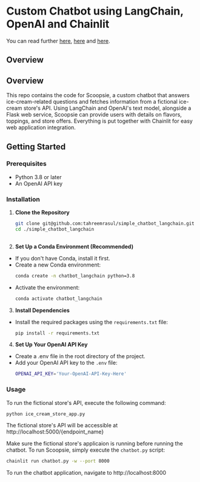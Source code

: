 # Custom Chatbot using LangChain, OpenAI and Chainlit

You can read further [here](https://medium.com/@tahreemrasul/how-to-build-your-own-chatbot-with-langchain-and-openai-f092822b6ba6), [here](https://medium.com/@tahreemrasul/building-a-chatbot-application-with-chainlit-and-langchain-3e86da0099a6) and [here](https://medium.com/@tahreemrasul/integrating-an-external-api-with-a-chatbot-application-using-langchain-and-chainlit-b687bb1efe58).

## Overview
## Overview
This repo contains the code for Scoopsie, a custom chatbot that answers ice-cream-related questions and fetches information from a fictional ice-cream store's API. Using LangChain and OpenAI's text model, alongside a Flask web service, Scoopsie can provide users with details on flavors, toppings, and store offers. Everything is put together with Chainlit for easy web application integration.

## Getting Started

### Prerequisites
- Python 3.8 or later
- An OpenAI API key

### Installation

1. **Clone the Repository**
   ```bash
   git clone git@github.com:tahreemrasul/simple_chatbot_langchain.git
   cd ./simple_chatbot_langchain
  
2. **Set Up a Conda Environment (Recommended)**
* If you don't have Conda, install it first.
* Create a new Conda environment:
   ```bash
   conda create -n chatbot_langchain python=3.8
* Activate the environment:
   ```bash
   conda activate chatbot_langchain

3. **Install Dependencies**
* Install the required packages using the `requirements.txt` file:
   ```bash
   pip install -r requirements.txt

4. **Set Up Your OpenAI API Key**
* Create a .env file in the root directory of the project.
* Add your OpenAI API key to the `.env` file:
   ```bash
   OPENAI_API_KEY='Your-OpenAI-API-Key-Here'

### Usage
To run the fictional store's API, execute the following command:
   ```bash
   python ice_cream_store_app.py
```
The fictional store's API will be accessible at http://localhost:5000/{endpoint_name}

Make sure the fictional store's applicaion is running before running the chatbot. To run Scoopsie, 
simply execute the `chatbot.py` script:
   ```bash
   chainlit run chatbot.py -w --port 8000
```

To run the chatbot application, navigate to  http://localhost:8000


